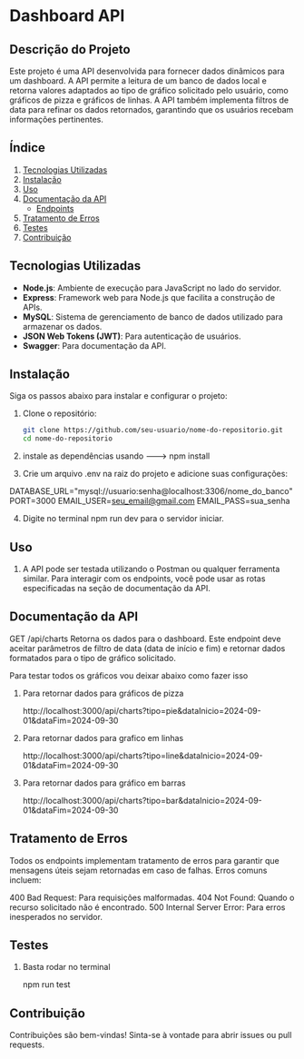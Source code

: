 # Dashboard API

## Descrição do Projeto

Este projeto é uma API desenvolvida para fornecer dados dinâmicos para um dashboard. A API permite a leitura de um banco de dados local e retorna valores adaptados ao tipo de gráfico solicitado pelo usuário, como gráficos de pizza e gráficos de linhas. A API também implementa filtros de data para refinar os dados retornados, garantindo que os usuários recebam informações pertinentes.

## Índice

1. [Tecnologias Utilizadas](#tecnologias-utilizadas)
2. [Instalação](#instalação)
3. [Uso](#uso)
4. [Documentação da API](#documentação-da-api)
   - [Endpoints](#endpoints)
5. [Tratamento de Erros](#tratamento-de-erros)
6. [Testes](#testes)
7. [Contribuição](#contribuição)

## Tecnologias Utilizadas

- **Node.js**: Ambiente de execução para JavaScript no lado do servidor.
- **Express**: Framework web para Node.js que facilita a construção de APIs.
- **MySQL**: Sistema de gerenciamento de banco de dados utilizado para armazenar os dados.
- **JSON Web Tokens (JWT)**: Para autenticação de usuários.
- **Swagger**: Para documentação da API.

## Instalação

Siga os passos abaixo para instalar e configurar o projeto:

1. Clone o repositório:
   ```bash
   git clone https://github.com/seu-usuario/nome-do-repositorio.git
   cd nome-do-repositorio

2. instale as dependências usando ---> npm install

3. Crie um arquivo .env na raiz do projeto e adicione suas configurações:

DATABASE_URL="mysql://usuario:senha@localhost:3306/nome_do_banco"
PORT=3000
EMAIL_USER=seu_email@gmail.com
EMAIL_PASS=sua_senha

4. Digite no terminal npm run dev para o servidor iniciar.


## Uso

1. A API pode ser testada utilizando o Postman ou qualquer ferramenta similar. Para interagir com os endpoints, você pode usar as rotas especificadas na seção de documentação da API.

## Documentação da API

GET /api/charts
Retorna os dados para o dashboard. Este endpoint deve aceitar parâmetros de filtro de data (data de início e fim) e retornar dados formatados para o tipo de gráfico solicitado.

Para testar todos os gráficos vou deixar abaixo como fazer isso 

1. Para retornar dados para gráficos de pizza

    http://localhost:3000/api/charts?tipo=pie&dataInicio=2024-09-01&dataFim=2024-09-30

2. Para retornar dados para grafico em linhas

    http://localhost:3000/api/charts?tipo=line&dataInicio=2024-09-01&dataFim=2024-09-30

3. Para retornar dados para gráfico em barras

    http://localhost:3000/api/charts?tipo=bar&dataInicio=2024-09-01&dataFim=2024-09-30


## Tratamento de Erros

Todos os endpoints implementam tratamento de erros para garantir que mensagens úteis sejam retornadas em caso de falhas. Erros comuns incluem:

400 Bad Request: Para requisições malformadas.
404 Not Found: Quando o recurso solicitado não é encontrado.
500 Internal Server Error: Para erros inesperados no servidor. 

## Testes

1. Basta rodar no terminal

    npm run test

## Contribuição

Contribuições são bem-vindas! Sinta-se à vontade para abrir issues ou pull requests.

